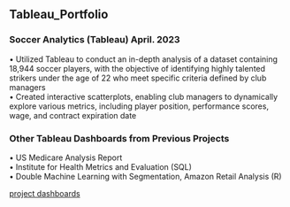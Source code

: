 ## Tableau_Portfolio

### Soccer Analytics (Tableau)                                                                 	April. 2023
•	Utilized Tableau to conduct an in-depth analysis of a dataset containing 18,944 soccer players, with the objective of identifying highly talented strikers under the age of 22 who meet specific criteria defined by club managers  <br />
•	Created interactive scatterplots, enabling club managers to dynamically explore various metrics, including player position, performance scores, wage, and contract expiration date  

### Other Tableau Dashboards from Previous Projects
•	US Medicare Analysis Report  <br />
•	Institute for Health Metrics and Evaluation (SQL)  <br />
•	Double Machine Learning with Segmentation, Amazon Retail Analysis (R)

[project dashboards](https://public.tableau.com/app/profile/ruizhe7889)
